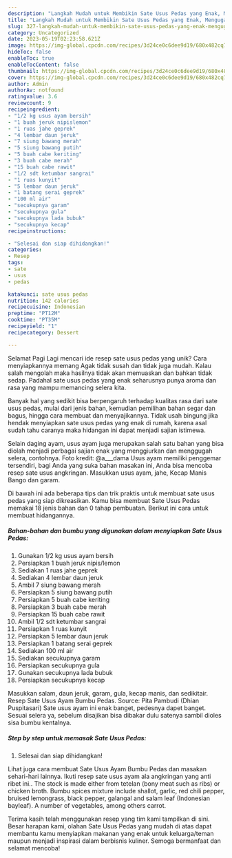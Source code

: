 ```yaml
---
description: "Langkah Mudah untuk Membikin Sate Usus Pedas yang Enak, Mengugah Selera"
title: "Langkah Mudah untuk Membikin Sate Usus Pedas yang Enak, Mengugah Selera"
slug: 327-langkah-mudah-untuk-membikin-sate-usus-pedas-yang-enak-mengugah-selera
category: Uncategorized
date: 2023-05-19T02:23:58.621Z
image: https://img-global.cpcdn.com/recipes/3d24ce0c6dee9d19/680x482cq70/sate-usus-pedas-foto-resep-utama.jpg
hideToc: false
enableToc: true
enableTocContent: false
thumbnail: https://img-global.cpcdn.com/recipes/3d24ce0c6dee9d19/680x482cq70/sate-usus-pedas-foto-resep-utama.jpg
cover: https://img-global.cpcdn.com/recipes/3d24ce0c6dee9d19/680x482cq70/sate-usus-pedas-foto-resep-utama.jpg
author: Admin
authorAv: notfound
ratingvalue: 3.6
reviewcount: 9
recipeingredient:
- "1/2 kg usus ayam bersih"
- "1 buah jeruk nipislemon"
- "1 ruas jahe geprek"
- "4 lembar daun jeruk"
- "7 siung bawang merah"
- "5 siung bawang putih"
- "5 buah cabe keriting"
- "3 buah cabe merah"
- "15 buah cabe rawit"
- "1/2 sdt ketumbar sangrai"
- "1 ruas kunyit"
- "5 lembar daun jeruk"
- "1 batang serai geprek"
- "100 ml air"
- "secukupnya garam"
- "secukupnya gula"
- "secukupnya lada bubuk"
- "secukupnya kecap"
recipeinstructions:

- "Selesai dan siap dihidangkan!"
categories:
- Resep
tags:
- sate
- usus
- pedas

katakunci: sate usus pedas 
nutrition: 142 calories
recipecuisine: Indonesian
preptime: "PT12M"
cooktime: "PT35M"
recipeyield: "1"
recipecategory: Dessert

---
```



Selamat Pagi Lagi mencari ide resep sate usus pedas yang unik? Cara menyiapkannya memang Agak tidak susah dan tidak juga mudah. Kalau salah mengolah maka hasilnya tidak akan memuaskan dan bahkan tidak sedap. Padahal sate usus pedas yang enak seharusnya punya aroma dan rasa yang mampu memancing selera kita.


Banyak hal yang sedikit bisa berpengaruh terhadap kualitas rasa dari sate usus pedas, mulai dari jenis bahan, kemudian pemilihan bahan segar dan bagus, hingga cara membuat dan menyajikannya. Tidak usah bingung jika hendak menyiapkan sate usus pedas yang enak di rumah, karena asal sudah tahu caranya maka hidangan ini dapat menjadi sajian istimewa.

Selain daging ayam, usus ayam juga merupakan salah satu bahan yang bisa diolah menjadi perbagai sajian enak yang menggiurkan dan menggugah selera, contohnya. Foto kredit: @a___dama Usus ayam memiliki penggemar tersendiri, bagi Anda yang suka bahan masakan ini, Anda bisa mencoba resep sate usus angkringan. Masukkan usus ayam, jahe, Kecap Manis Bango dan garam.


Di bawah ini ada beberapa tips dan trik praktis untuk membuat sate usus pedas yang siap dikreasikan. Kamu bisa membuat Sate Usus Pedas memakai 18 jenis bahan dan 0 tahap pembuatan. Berikut ini cara untuk membuat hidangannya.

<!--inarticleads1-->

##### Bahan-bahan dan bumbu yang digunakan dalam menyiapkan Sate Usus Pedas:

1. Gunakan 1/2 kg usus ayam bersih
1. Persiapkan 1 buah jeruk nipis/lemon
1. Sediakan 1 ruas jahe geprek
1. Sediakan 4 lembar daun jeruk
1. Ambil 7 siung bawang merah
1. Persiapkan 5 siung bawang putih
1. Persiapkan 5 buah cabe keriting
1. Persiapkan 3 buah cabe merah
1. Persiapkan 15 buah cabe rawit
1. Ambil 1/2 sdt ketumbar sangrai
1. Persiapkan 1 ruas kunyit
1. Persiapkan 5 lembar daun jeruk
1. Persiapkan 1 batang serai geprek
1. Sediakan 100 ml air
1. Sediakan secukupnya garam
1. Persiapkan secukupnya gula
1. Gunakan secukupnya lada bubuk
1. Persiapkan secukupnya kecap


Masukkan salam, daun jeruk, garam, gula, kecap manis, dan sedikitair. Resep Sate Usus Ayam Bumbu Pedas. Source: Pita Pambudi (Dhian Puspitasari) Sate usus ayam ini enak banget, pedesnya dapet banget. Sesuai selera ya, sebelum disajikan bisa dibakar dulu satenya sambil dioles sisa bumbu kentalnya. 

<!--inarticleads2-->

##### Step by step untuk memasak Sate Usus Pedas:


1. Selesai dan siap dihidangkan!

Lihat juga cara membuat Sate Usus Ayam Bumbu Pedas dan masakan sehari-hari lainnya. Ikuti resep sate usus ayam ala angkringan yang anti ribet ini.. The stock is made either from tetelan (bony meat such as ribs) or chicken broth. Bumbu spices mixture include shallot, garlic, red chili pepper, bruised lemongrass, black pepper, galangal and salam leaf (Indonesian bayleaf). A number of vegetables, among others carrot. 

Terima kasih telah menggunakan resep yang tim kami tampilkan di sini. Besar harapan kami, olahan Sate Usus Pedas yang mudah di atas dapat membantu kamu menyiapkan makanan yang enak untuk keluarga/teman maupun menjadi inspirasi dalam berbisnis kuliner. Semoga bermanfaat dan selamat mencoba!
